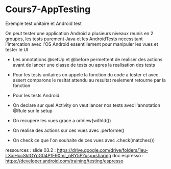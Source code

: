 # Cours7-AppTesting
Exemple test unitaire et Android test


On peut tester une application Android a plusieurs niveaux reunis en 2 groupes, les tests purement Java et les AndroidTests necessitant l'intercation avec l'OS Android essentillement pour manipuler les vues et tester le UI

- Les annotations @setUp et @before permettent de realiser des actions avant de lancer une classe de tests ou apres la realisation des tests

- Pour les tests unitaires on appele la fonction du code a tester et avec assert comparons le resltat attendu au resultat reelement retourne par la fonction

- Pour les tests Android:
 
 - On declare sur quel Activity on veut lancer nos tests avec l'annotation @Rule sur le setup
 - On recupere les vues grace a onView(withId())
 - On realise des actions sur ces vues avec .performe()
 - On check ce que l'on souhaite de ces vues avec .check(matches())

ressources : 
slide 03.2 : https://drive.google.com/drive/folders/1eu-LXxiHocSktGYpG04PfE9Xmr_pBY5P?usp=sharing
doc espresso : https://developer.android.com/training/testing/espresso
